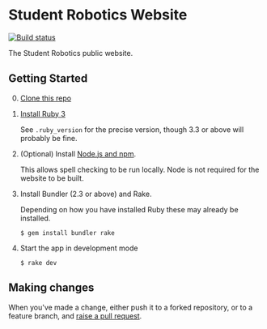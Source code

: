 # Student Robotics Website

[![Build status][build-badge]][build-page]

The Student Robotics public website.

## Getting Started

0. [Clone this repo][clone-repo]

1. [Install Ruby 3][install-ruby]

   See `.ruby_version` for the precise version, though 3.3 or above will
   probably be fine.

2. (Optional) Install [Node.js and npm][install-node].

    This allows spell checking to be run locally.
    Node is not required for the website to be built.

3. Install Bundler (2.3 or above) and Rake.

   Depending on how you have installed Ruby these may already be installed.

    ``` console
    $ gem install bundler rake
    ```

4. Start the app in development mode

    ```shell
    $ rake dev
    ```

## Making changes

When you've made a change, either push it to a forked repository, or to a
feature branch, and [raise a pull request][raise-a-pr].

[build-badge]: https://circleci.com/gh/srobo/website/tree/master.png?style=shield
[build-page]: https://circleci.com/gh/srobo/website/tree/master
[clone-repo]: https://docs.github.com/en/repositories/creating-and-managing-repositories/cloning-a-repository
[install-ruby]: https://www.ruby-lang.org/en/documentation/installation/
[install-node]: https://docs.npmjs.com/downloading-and-installing-node-js-and-npm
[raise-a-pr]: https://github.com/srobo/website/pull/new/gh-pages
[circle-ci]: https://circleci.com/gh/srobo/website
